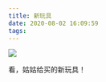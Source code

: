 ```yaml
---
title: 新玩具
date: 2020-08-02 16:09:59
tags:
---
```


![](https://images.shangjiaming.com/4eef6e05-5dfb-4251-8a42-aacd587350c6.jpeg)

看，姑姑给买的新玩具！
